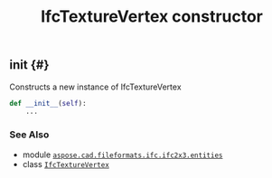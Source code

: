 ﻿---
title: IfcTextureVertex constructor
second_title: Aspose.CAD for Python via .NET API References
description: 
type: docs
weight: 10
url: /python-net/aspose.cad.fileformats.ifc.ifc2x3.entities/ifctexturevertex/__init__/
is_root: false
---

## __init__ {#}

Constructs a new instance of IfcTextureVertex



```python
def __init__(self):
    ...
```





### See Also
* module [`aspose.cad.fileformats.ifc.ifc2x3.entities`](../../)
* class [`IfcTextureVertex`](/cad/python-net/aspose.cad.fileformats.ifc.ifc2x3.entities/ifctexturevertex)

